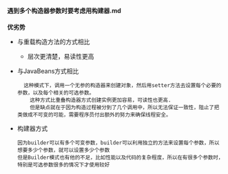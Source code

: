 #### 遇到多个构造器参数时要考虑用构建器.md

**优劣势** 

- 与重载构造方法的方式相比

  - 层次更清楚，易读性更高

- 与JavaBeans方式相比

  ```
  	这种模式下，调用一个无参的构造器来创建对象，然后用setter方法去设置每个必要的参数，以及每个相关的可选参数。
      这种方式比重叠构造器方式创建实例更加容易，可读性也更高.
      但是缺点就在于因为构造过程被分到了几个调用中，所以无法保证一致性，阻止了把类做成不可变的可能，需要程序员付出额外的努力来确保线程安全。
  ```

- 构建器方式

  ```
  因为builder可以有多个可变参数，builder可以利用独立的方法来设置每个参数，所以想要多少个参数，就可以设置多少个参数
  但是Builder模式也有他的不足，比如性能以及代码的复杂程度，所以在有很多个参数时，特别是可选参数很多的情况下才使用较好
  ```